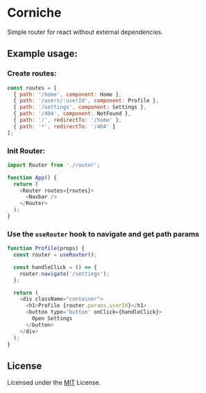 # Corniche

Simple router for react without external dependencies.

## Example usage:

### Create routes:

```js
const routes = [
  { path: '/home', component: Home },
  { path: '/users/:userId', component: Profile },
  { path: '/settings', component: Settings },
  { path: '/404', component: NotFound },
  { path: '/', redirectTo: '/home' },
  { path: '*', redirectTo: '/404' }
];
```

### Init Router:

```js
import Router from './router';

function App() {
  return (
    <Router routes={routes}>
      <Navbar />
    </Router>
  );
}
```

### Use the `useRouter` hook to navigate and get path params

```js
function Profile(props) {
  const router = useRouter();

  const handleClick = () => {
    router.navigate('/settings');
  };

  return (
    <div className="container">
      <h1>Profile {router.params.userId}</h1>
      <button type='button' onClick={handleClick}>
        Open Settings
      </button>
    </div>
  );
}
```

## License

Licensed under the [MIT](LICENSE) License.
